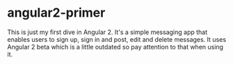 # angular2-primer

This is just my first dive in Angular 2. It's a simple messaging app that enables users to sign up, sign in and post, edit and delete messages. It uses Angular 2 beta which is a little outdated so pay attention to that when using it. 
